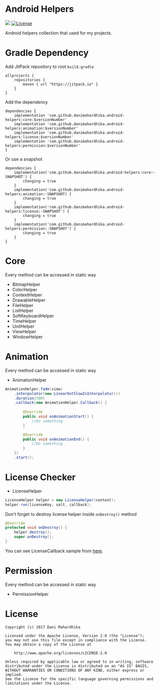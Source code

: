 # Android Helpers
[![](https://jitpack.io/v/danimahardhika/android-helpers.svg)](https://jitpack.io/#danimahardhika/android-helpers) [![License](https://img.shields.io/badge/License-Apache%202.0-blue.svg)](https://opensource.org/licenses/Apache-2.0) 

Android helpers collection that used for my projects.

# Gradle Dependency
Add JitPack repository to root ```build.gradle```
```Gradle
allprojects {
    repositories {
        maven { url "https://jitpack.io" }
    }
}
```
Add the dependency
```Gradle
dependencies {
    implementation 'com.github.danimahardhika.android-helpers:core:$versionNumber'
    implementation 'com.github.danimahardhika.android-helpers:animation:$versionNumber'
    implementation 'com.github.danimahardhika.android-helpers:license:$versionNumber'
    implementation 'com.github.danimahardhika.android-helpers:permission:$versionNumber'
}
```
Or use a snapshot
```Gradle
dependencies {
    implementation('com.github.danimahardhika.android-helpers:core:-SNAPSHOT') {
        changing = true
    }
    implementation('com.github.danimahardhika.android-helpers:animation:-SNAPSHOT) {
        changing = true
    }
    implementation('com.github.danimahardhika.android-helpers:license:-SNAPSHOT') {
        changing = true
    }
    implementation('com.github.danimahardhika.android-helpers:permission:-SNAPSHOT') {
        changing = true
    }
}
```

# Core
Every method can be accessed in static way
* BitmapHelper
* ColorHelper
* ContextHelper
* DrawableHelper
* FileHelper
* ListHelper
* SoftKeyboardHelper
* TimeHelper
* UnitHelper
* ViewHelper
* WindowHelper

# Animation
Every method can be accessed in static way
* AnimationHelper
```java
AnimationHelper.fade(view)
    .interpolator(new LinearOutSlowInInterpolator())
    .duration(500)
    .callback(new AnimationHelper.Callback() {
    
        @Override
        public void onAnimationStart() {
            //Do something
        }

        @Override
        public void onAnimationEnd() {
            //Do something
        }
    })
    .start();
```

# License Checker
* LicenseHelper
```java
LicenseHelper helper = new LicenseHelper(context);
helper.run(licenseKey, salt, callback);
```
Don't forget to destroy license helper inside `onDestroy()` method
```java
@Override
protected void onDestroy() {
    helper.destroy();
    super.onDestroy();
}
```

You can see LicenseCallback sample from [here](https://github.com/danimahardhika/wallpaperboard/blob/master/library/src/main/java/com/dm/wallpaper/board/helpers/LicenseCallbackHelper.java).

# Permission
Every method can be accessed in static way
* PermissionHelper

# License
```
Copyright (c) 2017 Dani Mahardhika

Licensed under the Apache License, Version 2.0 (the "License");
you may not use this file except in compliance with the License.
You may obtain a copy of the License at

    http://www.apache.org/licenses/LICENSE-2.0

Unless required by applicable law or agreed to in writing, software
distributed under the License is distributed on an "AS IS" BASIS,
WITHOUT WARRANTIES OR CONDITIONS OF ANY KIND, either express or implied.
See the License for the specific language governing permissions and
limitations under the License.
```

